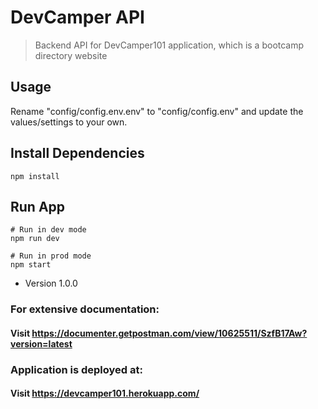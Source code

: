 # DevCamper API

> Backend API for DevCamper101 application, which is a bootcamp
> directory website

## Usage

Rename "config/config.env.env" to "config/config.env" and update the values/settings to your own.

## Install Dependencies

```
npm install
```

## Run App

```
# Run in dev mode
npm run dev

# Run in prod mode
npm start
```

- Version 1.0.0

### For extensive documentation:

#### Visit https://documenter.getpostman.com/view/10625511/SzfB17Aw?version=latest

### Application is deployed at:

#### Visit https://devcamper101.herokuapp.com/
